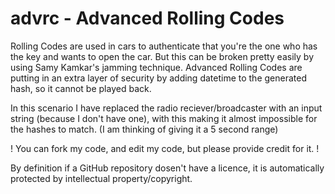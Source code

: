 # advrc - Advanced Rolling Codes
Rolling Codes are used in cars to authenticate that you're the one who has the key and wants to open the car.
But this can be broken pretty easily by using Samy Kamkar's jamming technique.
Advanced Rolling Codes are putting in an extra layer of security by adding datetime to the generated hash, so it cannot be played back.

In this scenario I have replaced the radio reciever/broadcaster with an input string (because I don't have one), with this making it almost impossible for the hashes to match. (I am thinking of giving it a 5 second range)

! You can fork my code, and edit my code, but please provide credit for it. !

By definition if a GitHub repository dosen't have a licence, it is automatically protected by intellectual property/copyright.
